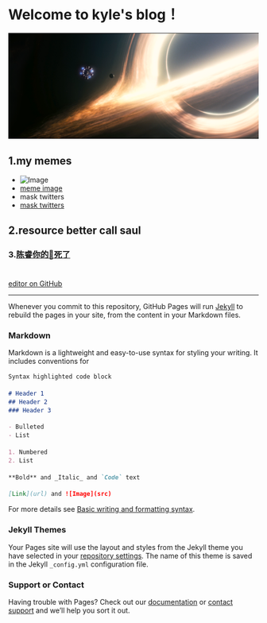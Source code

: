 # Welcome to kyle's blog！
![](651486.png)


## 1.my memes
- ![Image](https://pbs.twimg.com/media/E3MbiCDX0AAQun2?format=jpg&name=small)
- [meme image](https://twitter.com/elonmusk/status/1519735033950470144/photo/1)
- mask twitters
- [mask twitters](https://twitter.com/elonmusk)


## 2.resource better call saul


### 3.[陈睿你的🐎死了](https://www.nicovideo.jp/watch/sm34222680)

# 
# 
# 
 [editor on GitHub](https://github.com/KYLE1LSK/kyle_cykablyat.github.io/edit/gh-pages/index.md) 
 
 ---------------------------------------------




Whenever you commit to this repository, GitHub Pages will run [Jekyll](https://jekyllrb.com/) to rebuild the pages in your site, from the content in your Markdown files.

### Markdown

Markdown is a lightweight and easy-to-use syntax for styling your writing. It includes conventions for

```markdown
Syntax highlighted code block

# Header 1
## Header 2
### Header 3

- Bulleted
- List

1. Numbered
2. List

**Bold** and _Italic_ and `Code` text

[Link](url) and ![Image](src)
```

For more details see [Basic writing and formatting syntax](https://docs.github.com/en/github/writing-on-github/getting-started-with-writing-and-formatting-on-github/basic-writing-and-formatting-syntax).

### Jekyll Themes

Your Pages site will use the layout and styles from the Jekyll theme you have selected in your [repository settings](https://github.com/KYLE1LSK/kyle_cykablyat.github.io/settings/pages). The name of this theme is saved in the Jekyll `_config.yml` configuration file.

### Support or Contact

Having trouble with Pages? Check out our [documentation](https://docs.github.com/categories/github-pages-basics/) or [contact support](https://support.github.com/contact) and we’ll help you sort it out.

